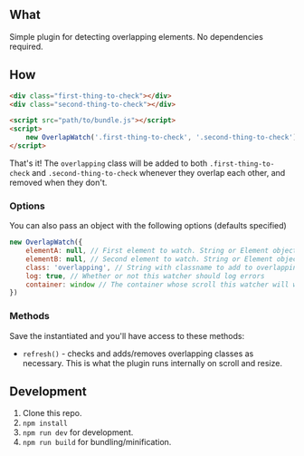 ## What
Simple plugin for detecting overlapping elements. No dependencies required.

## How
```html
<div class="first-thing-to-check"></div>
<div class="second-thing-to-check"></div>

<script src="path/to/bundle.js"></script>
<script>
    new OverlapWatch('.first-thing-to-check', '.second-thing-to-check');
</script>
```

That's it! The `overlapping` class will be added to both `.first-thing-to-check` and `.second-thing-to-check` whenever they overlap each other, and removed when they don't.

### Options
You can also pass an object with the following options (defaults specified)

```js
new OverlapWatch({
    elementA: null, // First element to watch. String or Element object (ie, `document.querySelector('...')` or `jQuery('...').get(0)`)
    elementB: null, // Second element to watch. String or Element object (ie, `document.querySelector('...')` or `jQuery('...').get(0)`)
    class: 'overlapping', // String with classname to add to overlapping elements (and remove when they stop overlapping)
    log: true, // Whether or not this watcher should log errors
    container: window // The container whose scroll this watcher will watch
})
```

### Methods
Save the instantiated and you'll have access to these methods:

* `refresh()` - checks and adds/removes overlapping classes as necessary. This is what the plugin runs internally on scroll and resize.

## Development
1. Clone this repo.
1. `npm install`
1. `npm run dev` for development.
1. `npm run build` for bundling/minification.
